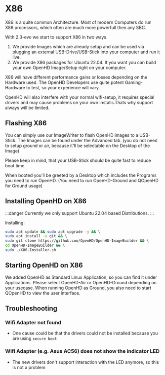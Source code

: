 # X86

X86 is a quite common Architecture. Most of modern Computers do run X86 processors, which often are much more powerfull then any SBC.

With 2.3-evo we start to support X86 in two ways.

1. We provide Images which are already setup and can be used via plugging an external USB-Drive/USB-Stick into your computer and run it live. 
2. We provide X86 packages for Ubuntu 22.04. If you want you can build your own OpenHD Image/Setup right on your computer.

X86 will have different performance gains or losses depending on the Hardware used. The OpenHD Developers use quite potent Gaming-Hardware to test, so your experience will vary.

OpenHD will also interfere with your normal wifi-setup, it requires special drivers and may cause problems on your own installs.Thats why support always will be limited.

## Flashing X86

You can simply use our ImageWriter to flash OpenHD images to a USB-Stick.
The Images can be found under the Advanced tab.
(you do not need to setup ground or air, because it'll be selectable on the Desktop of the Image)

Please keep in mind, that your USB-Stick should be quite fast to reduce boot time.

When booted you'll be greeted by a Desktop which includes the Programs you need to run OpenHD.
(You need to run OpenHD-Ground and QOpenHD for Ground usage)

## Installing OpenHD on X86

:::danger
Currently we only support Ubuntu 22.04 based Distributions.
:::

Installing:

```bash title="all in one command"
sudo apt update && sudo apt upgrade -y && \
sudo apt install -y git && \
sudo git clone https://github.com/OpenHD/OpenHD-ImageBuilder && \
cd OpenHD-ImageBuilder && \
sudo ./X86-Installer.sh
```

## Starting OpenHD on X86

We added OpenHD as Standard Linux Application, so you can find it under Applications. Please select OpenHD-Air or OpenHD-Ground depending on your usecase. When running OpenHD as Ground, you also need to start QOpenHD to view the user interface.


## Troubleshooting

### Wifi Adapter not found
- One cause could be that the drivers could not be installed because you are using `secure boot`

### Wifi Adapter (e.g. Asus AC56) does not show the indicator LED
- The new drivers don't support interaction with the LED anymore, so this is not a problem